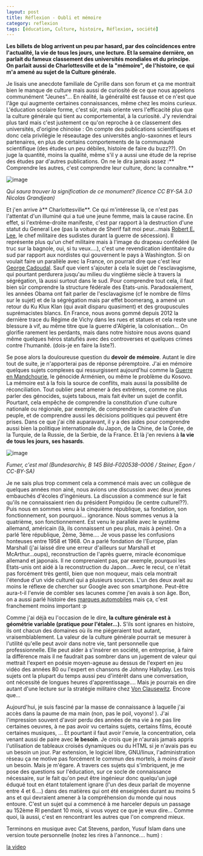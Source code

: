 ```yaml
---
layout: post
title: Réflexion - Oubli et mémoire
category: reflexion
tags: [éducation, Culture, histoire, Réflexion, société]
---
```

**Les billets de blog arrivent un peu par hasard, par des coïncidences entre l'actualité, la vie de tous les jours, une lecture. Et la semaine dernière, on parlait du fameux classement des universités mondiales et du principe. On parlait aussi de Charlottesville et de la "mémoire", de l'histoire, ce qui m'a amené au sujet de la Culture générale.**

Je lisais une anecdote familiale de Cyrille dans son forum et ça me montrait bien le manque de culture mais aussi de curiosité de ce que nous appelons communément "Jeunes"... En réalité, la généralité est fausse et ce n'est que l'âge qui augmente certaines connaissances, même chez les moins curieux. L'éducation scolaire forme, c'est sûr, mais oriente vers l'efficacité plus que la culture générale qui tient au comportemental, à la curiosité. J'y reviendrai plus tard mais c'est justement ce qu'on reproche à ce classement des universités, d'origine chinoise : On compte des publications scientifiques et donc cela privilégie le réseautage des universités anglo-saxonnes et leurs partenaires, en plus de certains comportements de la communauté scientifique (des études un peu débiles, histoire de faire du buzz??). On juge la quantité, moins la qualité, même s'il y a aussi une étude de la reprise des études par d'autres publications. On ne le dira jamais assez :** Comprendre les autres, c'est comprendre leur culture, donc la connaître.**

![image](https://upload.wikimedia.org/wikipedia/commons/9/99/Mausolé_de_cadoudal2.jpg)

*Qui saura trouver la signification de ce monument? (licence CC BY-SA 3.0 Nicolas Grandjean)*

Et j'en arrive à** Charlottesville**. Ce qui m'intéresse là, ce n'est pas l'attentat d'un illuminé qui a tué une jeune femme, mais la cause racine. En effet, si l'extrême-droite manifeste, c'est par rapport à la destruction d'une statut du General Lee (pas la voiture de Sherif fait moi peur...mais <a href="https://fr.wikipedia.org/wiki/Robert_Lee">Robert E. Lee</a>, le chef militaire des sudistes durant la guerre de sécession). Il représente plus qu'un chef militaire mais à l'image du drapeau confédéré (le truc sur la bagnole, oui, si tu veux....), c'est une revendication identitaire du sud par rapport aux nordistes qui gouvernent le pays à Washington. Si on voulait faire un parallèle avec la France, on pourrait dire que c'est leur <a href="https://fr.wikipedia.org/wiki/Georges_Cadoudal">George Cadoudal</a>. Sauf que vient s'ajouter à cela le sujet de l'esclavagisme, qui pourtant perdurera jusqu'au milieu du vingtième siècle à travers la ségrégation, là aussi surtout dans le sud. Pour comprendre tout cela, il faut bien sûr comprendre la structure fédérale des Etats-unis. Paradoxalement, les années Obama ont fait parler de l'esclavagisme (cf le nombre de films sur le sujet) et de la ségrégation mais par effet boomerang, a amené un retour du Ku Klux Klan (qui avait disparu quasiment) et des groupuscules suprémacistes blancs. En France, nous avons gommé depuis 2012 la dernière trace du Régime de Vichy dans les rues et statues et cela reste une blessure à vif, au même titre que la guerre d'Algérie, la colonisation... On glorifie rarement les perdants, mais dans notre histoire nous avons quand même quelques héros statufiés avec des controverses et quelques crimes contre l'humanité. (dois-je en faire la liste?).

Se pose alors la douloureuse question du **devoir de mémoire**. Autant le dire tout de suite, je n'apporterai pas de réponse péremptoire. J'ai en mémoire quelques sujets complexes qui ressurgissent aujourd'hui comme la <a href="https://fr.wikipedia.org/wiki/Invasion_japonaise_de_la_Mandchourie">Guerre en Mandchourie</a>, le génocide Arménien, ou même le problème du Kosovo. La mémoire est à la fois la source de conflits, mais aussi la possibilité de réconciliation. Tout oublier peut amener à des extrêmes, comme ne plus parler des génocides, sujets tabous, mais fait éviter un sujet de conflit. Pourtant, cela empêche de comprendre la constitution d'une culture nationale ou régionale, par exemple, de comprendre le caractère d'un peuple, et de comprendre aussi les décisions politiques qui peuvent être prises. Dans ce que j'ai cité auparavant, il y a des aides pour comprendre aussi bien la politique internationale du Japon, de la Chine, de la Corée, de la Turquie, de la Russie, de la Serbie, de la France. Et là j'en reviens à **la vie de tous les jours, ses hasards**.

![image](https://upload.wikimedia.org/wikipedia/commons/2/2a/Georges_Pompidou_-_Bundesarchiv_B_145_Bild-F020538-0006.jpg)

*Fumer, c'est mal (Bundesarchiv, B 145 Bild-F020538-0006 / Steiner, Egon / CC-BY-SA)*

Je ne sais plus trop comment cela a commencé mais avec un collègue de quelques années mon ainé, nous avions une discussion avec deux jeunes embauchés d'écoles d'ingénieurs. La discussion a commencé sur le fait qu'ils ne connaissaient rien du président Pompidou (le centre culturel??). Puis nous en sommes venu à la cinquième république, sa fondation, son fonctionnement, son pourquoi... ignorance. Nous sommes venus à la quatrième, son fonctionnement. Est venu le parallèle avec le système allemand, américain (là, ils connaissent un peu plus, mais à peine). On a parlé 1ère république, 2ème, 3ème.... Je vous passe les confusions honteuses entre 1958 et 1968. On a parlé fondation de l'Europe, plan Marshall (j'ai laissé dire une erreur d'ailleurs sur Marshall et McArthur...oups), reconstruction de l'après guerre, miracle économique allemand et japonais. Il ne comprenaient pas, par exemple, pourquoi les Etats-unis ont aidé à la reconstruction du Japon....Avec le recul, ce n'était pas forcément très gentil, bien que non moqueur, mais cela montrait l'étendue d'un vide culturel qui a plusieurs sources. L'un des deux avait au moins le réflexe de chercher sur Google avec son smartphone. Peut-être aura-t-il l'envie de combler ses lacunes comme j'en avais à son âge. Bon, on a aussi parlé histoire des <a href="https://cheziceman.wordpress.com/2013/05/23/automobile-gabriel-voisin-pionnier-de-lautomobile-et-innovateur-oublie/">marques automobiles</a> mais ça, c'est franchement moins important :p

Comme j'ai déjà eu l'occasion de le dire, **la culture générale est à géométrie variable **(pratique pour l'étaler...)**.** S'ils sont ignares en histoire, ils ont chacun des domaines où ils me piégeraient tout autant, vraisemblablement. La valeur de la culture générale pourrait se mesurer à l'utilité qu'elle peut avoir dans notre vie, tant personnelle que professionnelle. Elle peut aider à s'insérer en société, en entreprise, à faire la différence mais il ne faudrait pas sombrer dans un jugement de valeur qui mettrait l'expert en poésie moyen-ageuse au dessus de l'expert en jeu vidéo des années 80 ou l'expert en chansons de Johnny Hallyday. Les trois sujets ont la plupart du temps aussi peu d'intérêt dans une conversation, ont nécessité de longues heures d'apprentissage.... Mais je pourrais en dire autant d'une lecture sur la stratégie militaire chez <a href="https://fr.wikipedia.org/wiki/Carl_von_Clausewitz">Von Clausewitz</a>. Encore que...

Aujourd'hui, je suis fasciné par la masse de connaissance à laquelle j'ai accès dans la paume de ma main (non, pas le poil, voyons! ). J'ai l'impression souvent d'avoir perdu des années de ma vie à ne pas lire certaines oeuvres, à ne pas avoir vu certains sujets, certains films, écouté certaines musiques, ... Et pourtant il faut avoir l'envie, la concentration, cela venant aussi de paire avec **le besoin**. Je crois que je n'aurais jamais appris l'utilisation de tableaux croisés dynamiques ou du HTML si je n'avais pas eu un besoin un jour. Par extension, le logiciel libre, GNU/linux, l'administration réseau ça ne motive pas forcément le commun des mortels, à moins d'avoir un besoin. Mais je m'égare. A travers ces sujets qui s'imbriquent, je me pose des questions sur l'éducation, sur ce socle de connaissance nécessaire, sur le fait qu'on peut être ingénieur donc quelqu'un jugé éduqué tout en étant totalement ignare (l'un des deux parlait de moyenne entre 4 et 6....) dans des matières qui ont été enseignées durant au moins 5 ans et qui devraient amener à la compréhension du monde qui nous entoure. C'est un sujet qui a commencé à me harceler depuis un passage au 152ème RI pendant 10 mois, si vous voyez ce que je veux dire... Comme quoi, là aussi, c'est en rencontrant les autres que l'on comprend mieux.

Terminons en musique avec Cat Stevens, pardon, Yusuf Islam dans une version toute personnelle (notez les rires à l'annonce.... hum) :

[la video](https://youtu.be/gJe6J1VD0EQ)

